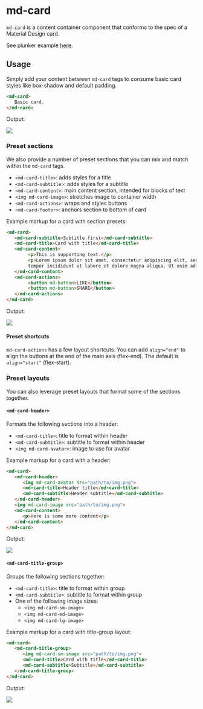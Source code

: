 # md-card

`md-card` is a content container component that conforms to the spec of a Material Design card.

See plunker example [here](http://plnkr.co/edit/pkUNGMXPcf8RXKapXNXQ?p=preview).

## Usage

Simply add your content between `md-card` tags to consume basic card styles like box-shadow and default padding.

```html
<md-card>
   Basic card.
</md-card>
```

Output:

<img src="https://material.angularjs.org/material2_assets/cards/basic-card-min.png">

### Preset sections 

We also provide a number of preset sections that you can mix and match within the `md-card` tags. 

  * `<md-card-title>`: adds styles for a title
  * `<md-card-subtitle>`: adds styles for a subtitle
  * `<md-card-content>`: main content section, intended for blocks of text
  * `<img md-card-image>`: stretches image to container width
  * `<md-card-actions>`: wraps and styles buttons
  * `<md-card-footer>`: anchors section to bottom of card

Example markup for a card with section presets:

```html
<md-card>
   <md-card-subtitle>Subtitle first</md-card-subtitle>
   <md-card-title>Card with title</md-card-title>   
   <md-card-content>
        <p>This is supporting text.</p>
        <p>Lorem ipsum dolor sit amet, consectetur adipiscing elit, sed do 
        tempor incididunt ut labore et dolore magna aliqua. Ut enim ad</p>
   </md-card-content>
   <md-card-actions>
        <button md-button>LIKE</button>
        <button md-button>SHARE</button>
   </md-card-actions>
</md-card>
```

Output:

<img src="https://material.angularjs.org/material2_assets/cards/sections-card-min.png">

#### Preset shortcuts

`md-card-actions` has a few layout shortcuts. You can add `align="end"` to align the buttons at the end of
the main axis (flex-end). The default is `align="start"` (flex-start).

### Preset layouts

You can also leverage preset layouts that format some of the sections together.

#### `<md-card-header>`

Formats the following sections into a header:

  * `<md-card-title>`: title to format within header
  * `<md-card-subtitle>`: subtitle to format within header
  * `<img md-card-avatar>`: image to use for avatar
    
Example markup for a card with a header:

```html
<md-card>
   <md-card-header>
      <img md-card-avatar src="path/to/img.png">
      <md-card-title>Header title</md-card-title>
      <md-card-subtitle>Header subtitle</md-card-subtitle>
   </md-card-header>
   <img md-card-image src="path/to/img.png">
   <md-card-content>
      <p>Here is some more content</p>
   </md-card-content>
</md-card>
```

Output:

<img src="https://material.angularjs.org/material2_assets/cards/header-card-min.png">    
    
#### `<md-card-title-group>`

Groups the following sections together:

  * `<md-card-title>`: title to format within group
  * `<md-card-subtitle>`: subtitle to format within group
  * One of the following image sizes:
    * `<img md-card-sm-image>`
    * `<img md-card-md-image>`
    * `<img md-card-lg-image>`

Example markup for a card with title-group layout:

```html
<md-card>
   <md-card-title-group>
      <img md-card-sm-image src="path/to/img.png">
      <md-card-title>Card with title</md-card-title>
      <md-card-subtitle>Subtitle</md-card-subtitle>
   </md-card-title-group>
</md-card>
```

Output:

<img src="https://material.angularjs.org/material2_assets/cards/title-group-card-min.png">
